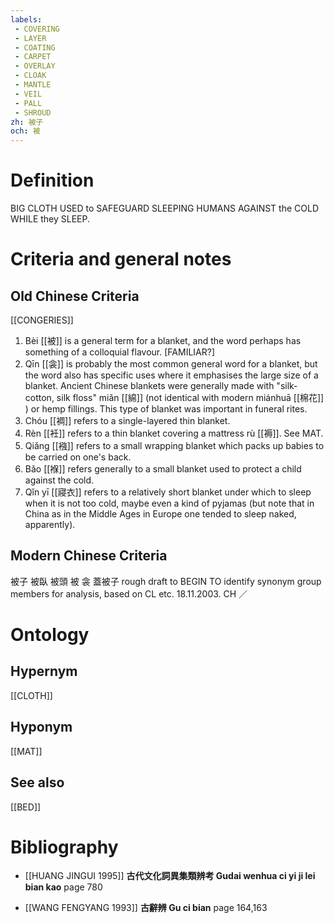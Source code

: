 ```yaml
---
labels: 
 - COVERING
 - LAYER
 - COATING
 - CARPET
 - OVERLAY
 - CLOAK
 - MANTLE
 - VEIL
 - PALL
 - SHROUD
zh: 被子
och: 被
---
```


# Definition
BIG CLOTH USED to SAFEGUARD SLEEPING HUMANS AGAINST the COLD WHILE they SLEEP.
# Criteria and general notes
## Old Chinese Criteria
[[CONGERIES]]
1. Bèi [[被]] is a general term for a blanket, and the word perhaps has something of a colloquial flavour.
[FAMILIAR?]
2. Qīn [[衾]] is probably the most common general word for a blanket, but the word also has specific uses where it emphasises the large size of a blanket. Ancient Chinese blankets were generally made with "silk-cotton, silk floss" miǎn [[綿]] (not identical with modern miánhuā [[棉花]] ) or hemp fillings. This type of blanket was important in funeral rites.
3. Chóu [[裯]] refers to a single-layered thin blanket.
4. Rèn [[衽]] refers to a thin blanket covering a mattress rù [[褥]]. See MAT.
5. Qiǎng [[襁]] refers to a small wrapping blanket which packs up babies to be carried on one's back.
6. Bǎo [[褓]] refers generally to a small blanket used to protect a child against the cold.
7. Qǐn yī [[寢衣]] refers to a relatively short blanket under which to sleep when it is not too cold, maybe even a kind of pyjamas (but note that in China as in the Middle Ages in Europe one tended to sleep naked, apparently).
## Modern Chinese Criteria
被子
被臥
被頭
被
衾
蓋被子
rough draft to BEGIN TO identify synonym group members for analysis, based on CL etc. 18.11.2003. CH ／
# Ontology

## Hypernym
[[CLOTH]]
## Hyponym
[[MAT]]
## See also
[[BED]]
# Bibliography
- [[HUANG JINGUI 1995]]
**古代文化詞異集類辨考 Gudai wenhua ci yi ji lei bian kao** page 780

- [[WANG FENGYANG 1993]]
**古辭辨 Gu ci bian** page 164,163
